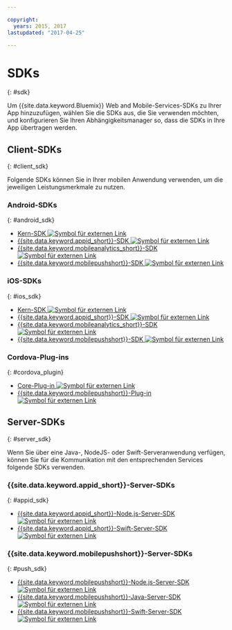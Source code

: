 ```yaml
---

copyright:
  years: 2015, 2017
lastupdated: "2017-04-25"

---
```

# SDKs
{: #sdk}

Um {{site.data.keyword.Bluemix}} Web and Mobile-Services-SDKs zu Ihrer App hinzuzufügen, wählen Sie die SDKs aus, die Sie verwenden möchten, und konfigurieren Sie Ihren Abhängigkeitsmanager so, dass die SDKs in Ihre App übertragen werden.


## Client-SDKs
{: #client_sdk}

Folgende SDKs können Sie in Ihrer mobilen Anwendung verwenden, um die jeweiligen Leistungsmerkmale zu nutzen. 


### Android-SDKs
{: #android_sdk}

- [Kern-SDK ![Symbol für externen Link](../icons/launch-glyph.svg "Symbol für externen Link")](https://github.com/ibm-bluemix-mobile-services/bms-clientsdk-android-core "Symbol für externen Link")
- [{{site.data.keyword.appid_short}}-SDK ![Symbol für externen Link](../icons/launch-glyph.svg "Symbol für externen Link")](https://github.com/ibm-cloud-security/appid-clientsdk-android "Symbol für externen Link")
- [{{site.data.keyword.mobileanalytics_short}}-SDK ![Symbol für externen Link](../icons/launch-glyph.svg "Symbol für externen Link")](https://github.com/ibm-bluemix-mobile-services/bms-clientsdk-android-analytics "Symbol für externen Link")
- [{{site.data.keyword.mobilepushshort}}-SDK ![Symbol für externen Link](../icons/launch-glyph.svg "Symbol für externen Link")](https://github.com/ibm-bluemix-mobile-services/bms-clientsdk-android-push "Symbol für externen Link")


### iOS-SDKs
{: #ios_sdk}

- [Kern-SDK ![Symbol für externen Link](../icons/launch-glyph.svg "Symbol für externen Link")](https://github.com/ibm-bluemix-mobile-services/bms-clientsdk-swift-core "Symbol für externen Link")
- [{{site.data.keyword.appid_short}}-SDK ![Symbol für externen Link](../icons/launch-glyph.svg "Symbol für externen Link")](https://github.com/ibm-cloud-security/appid-clientsdk-swift "Symbol für externen Link")
- [{{site.data.keyword.mobileanalytics_short}}-SDK ![Symbol für externen Link](../icons/launch-glyph.svg "Symbol für externen Link")](https://github.com/ibm-bluemix-mobile-services/bms-clientsdk-swift-analytics "Symbol für externen Link")
- [{{site.data.keyword.mobilepushshort}}-SDK ![Symbol für externen Link](../icons/launch-glyph.svg "Symbol für externen Link")](https://github.com/ibm-bluemix-mobile-services/bms-clientsdk-swift-push "Symbol für externen Link")


### Cordova-Plug-ins
{: #cordova_plugin}

- [Core-Plug-in ![Symbol für externen Link](../icons/launch-glyph.svg "Symbol für externen Link")](https://github.com/ibm-bluemix-mobile-services/bms-clientsdk-cordova-plugin-core "Symbol für externen Link")
- [{{site.data.keyword.mobilepushshort}}-Plug-in ![Symbol für externen Link](../icons/launch-glyph.svg "Symbol für externen Link")](https://github.com/ibm-bluemix-mobile-services/bms-clientsdk-cordova-plugin-push "Symbol für externen Link")


## Server-SDKs
{: #server_sdk}

Wenn Sie über eine Java-, NodeJS- oder Swift-Serveranwendung verfügen, können Sie für die Kommunikation mit den entsprechenden Services folgende SDKs verwenden.


### {{site.data.keyword.appid_short}}-Server-SDKs
{: #appid_sdk}

- [{{site.data.keyword.appid_short}}-Node.js-Server-SDK ![Symbol für externen Link](../icons/launch-glyph.svg "Symbol für externen Link")](https://github.com/ibm-cloud-security/appid-serversdk-nodejs "Symbol für externen Link")
- [{{site.data.keyword.appid_short}}-Swift-Server-SDK ![Symbol für externen Link](../icons/launch-glyph.svg "Symbol für externen Link")](https://github.com/ibm-cloud-security/appid-serversdk-swift "Symbol für externen Link")

### {{site.data.keyword.mobilepushshort}}-Server-SDKs
{: #push_sdk}

- [{{site.data.keyword.mobilepushshort}}-Node.js-Server-SDK ![Symbol für externen Link](../icons/launch-glyph.svg "Symbol für externen Link")](https://github.com/ibm-bluemix-mobile-services/bms-pushnotifications-serversdk-nodejs "Symbol für externen Link")
- [{{site.data.keyword.mobilepushshort}}-Java-Server-SDK ![Symbol für externen Link](../icons/launch-glyph.svg "Symbol für externen Link")](https://github.com/ibm-bluemix-mobile-services/bms-pushnotifications-serversdk-java "Symbol für externen Link")
- [{{site.data.keyword.mobilepushshort}}-Swift-Server-SDK ![Symbol für externen Link](../icons/launch-glyph.svg "Symbol für externen Link")](https://github.com/ibm-bluemix-mobile-services/bms-pushnotifications-serversdk-swift "Symbol für externen Link")
